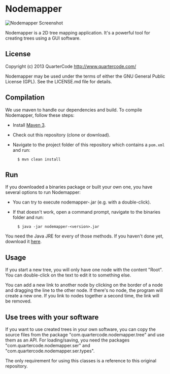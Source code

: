 Nodemapper
==========

![Nodemapper Screenshot](https://raw.github.com/QuarterCode/Nodemapper/master/doc/screenshots/screenshot1.png)

Nodemapper is a 2D tree mapping application. It's a powerful tool for creating trees using a GUI software.

License
-------

Copyright (c) 2013 QuarterCode <http://www.quartercode.com/>

Nodemapper may be used under the terms of either the GNU General Public License (GPL). See the LICENSE.md file for details.

Compilation
-----------

We use maven to handle our dependencies and build. To compile Nodemapper, follow these steps:

* Install [Maven 3](http://maven.apache.org/download.html).
* Check out this repository (clone or download).
* Navigate to the project folder of this repository which contains a `pom.xml` and run:

        $ mvn clean install


Run
---

If you downloaded a binaries package or built your own one, you have several options to run Nodemapper:

* You can try to execute nodemapper-<version>.jar (e.g. with a double-click).
* If that doesn't work, open a command prompt, navigate to the binaries folder and run:

        $ java -jar nodemapper-<version>.jar

You need the Java JRE for every of those methods. If you haven't done yet, download it [here](www.java.com/download).

Usage
-----

If you start a new tree, you will only have one node with the content "Root". You can double-click on the text to edit it to something else.

You can add a new link to another node by clicking on the border of a node and dragging the line to the other node. If there's no node, the program will create a new one. If you link to nodes together a second time, the link will be removed.

Use trees with your software
----------------------------

If you want to use created trees in your own software, you can copy the source files from the package "com.quartercode.nodemapper.tree" and use them as an API.
For loading/saving, you need the packages "com.quartercode.nodemapper.ser" and "com.quartercode.nodemapper.ser.types".

The only requirement for using this classes is a reference to this original repository.
